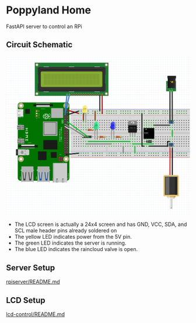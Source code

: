 # Poppyland Home
FastAPI server to control an RPi

## Circuit Schematic

![schematic](./public/schematic.png)

- The LCD screen is actually a 24x4 screen and has GND, VCC, SDA, and SCL male header pins already soldered on
- The yellow LED indicates power from the 5V pin.
- The green LED indicates the server is running.
- The blue LED indicates the raincloud valve is open.

## Server Setup

[rpiserver/README.md](https://github.com/hwilloug/poppyland-home/blob/main/rpiserver/README.md)

## LCD Setup

[lcd-control/README.md](https://github.com/hwilloug/poppyland-home/blob/main/lcd-control/README.md)